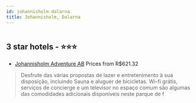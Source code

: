 ```yaml
---
id: johannisholm-dalarna
title: Johannisholm, Dalarna
---
```


<center><img src="https://i.travelapi.com/hotels/16000000/15180000/15171800/15171798/7cd5b1f7_z.jpg" alt="" /></center>


##  3 star hotels - ⭐️⭐️⭐️

-    [Johannisholm Adventure AB](https://www.hurb.com/br/aud/https://www.hurb.com/br/hotels/johannisholm/johannisholm-adventure-ab-HT-N223?cmp=18055) Prices from R$621.32
   > Desfrute das várias propostas de lazer e entretenimento à sua disposição, incluindo Sauna e aluguer de bicicletas. Wi-fi grátis, serviços de concierge e um televisor no espaço comum são algumas das comodidades adicionais disponíveis neste parque de f

